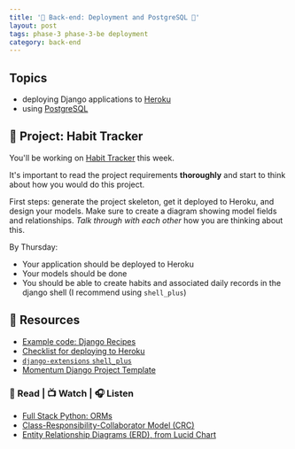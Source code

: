 ```yaml
---
title: '🐍 Back-end: Deployment and PostgreSQL 🐍'
layout: post
tags: phase-3 phase-3-be deployment
category: back-end
---
```


## Topics

- deploying Django applications to [Heroku](https://www.heroku.com/)
- using [PostgreSQL](https://www.postgresql.org/)

## 🎯 Project: Habit Tracker

You'll be working on [Habit Tracker](https://classroom.github.com/a/CvwM9lxW) this week.

It's important to read the project requirements **thoroughly** and start to think about how you would do this project.

First steps: generate the project skeleton, get it deployed to Heroku, and design your models. Make sure to create a diagram showing model fields and relationships. _Talk through with each other_ how you are thinking about this.

By Thursday:

- Your application should be deployed to Heroku
- Your models should be done
- You should be able to create habits and associated daily records in the django shell (I recommend using `shell_plus`)

## 🔖 Resources

- [Example code: Django Recipes](https://github.com/momentum-team-7/example-django-recipes)
- [Checklist for deploying to Heroku](https://github.com/momentumlearn/student-resources/blob/main/articles/deploy-django-to-heroku.md)
- [`django-extensions` `shell_plus`](https://django-extensions.readthedocs.io/en/latest/shell_plus.html#shell-plus)
- [Momentum Django Project Template](https://github.com/momentumlearn/django-project-template)

### 📖 Read | 📺 Watch | 🎧 Listen

- [Full Stack Python: ORMs](https://www.fullstackpython.com/object-relational-mappers-orms.html)
- [Class-Responsibility-Collaborator Model (CRC)](http://agilemodeling.com/artifacts/crcModel.htm)
- [Entity Relationship Diagrams (ERD), from Lucid Chart](https://www.youtube.com/watch?v=QpdhBUYk7Kk)